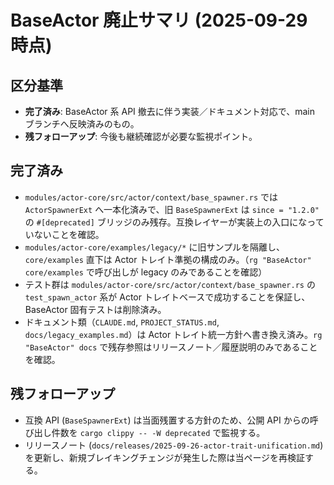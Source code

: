 # BaseActor 廃止サマリ (2025-09-29 時点)

## 区分基準
- **完了済み**: BaseActor 系 API 撤去に伴う実装／ドキュメント対応で、main ブランチへ反映済みのもの。
- **残フォローアップ**: 今後も継続確認が必要な監視ポイント。

## 完了済み
- `modules/actor-core/src/actor/context/base_spawner.rs` では `ActorSpawnerExt` へ一本化済みで、旧 `BaseSpawnerExt` は `since = "1.2.0"` の `#[deprecated]` ブリッジのみ残存。互換レイヤーが実装上の入口になっていないことを確認。
- `modules/actor-core/examples/legacy/*` に旧サンプルを隔離し、`core/examples` 直下は Actor トレイト準拠の構成のみ。（`rg "BaseActor" core/examples` で呼び出しが legacy のみであることを確認）
- テスト群は `modules/actor-core/src/actor/context/base_spawner.rs` の `test_spawn_actor` 系が Actor トレイトベースで成功することを保証し、BaseActor 固有テストは削除済み。
- ドキュメント類（`CLAUDE.md`, `PROJECT_STATUS.md`, `docs/legacy_examples.md`）は Actor トレイト統一方針へ書き換え済み。`rg "BaseActor" docs` で残存参照はリリースノート／履歴説明のみであることを確認。

## 残フォローアップ
- 互換 API (`BaseSpawnerExt`) は当面残置する方針のため、公開 API からの呼び出し件数を `cargo clippy -- -W deprecated` で監視する。
- リリースノート (`docs/releases/2025-09-26-actor-trait-unification.md`) を更新し、新規ブレイキングチェンジが発生した際は当ページを再検証する。

